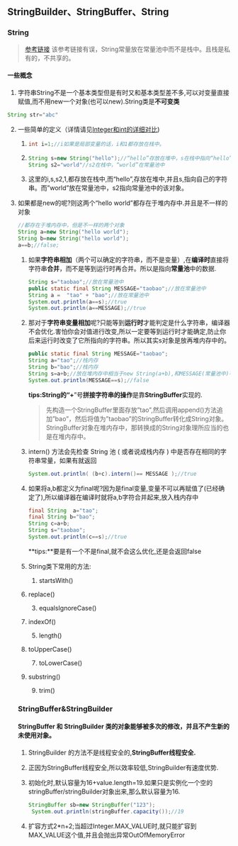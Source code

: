 ## StringBuilder、StringBuffer、String

### String

> [参考链接](https://www.nowcoder.com/profile/891455099/test/39167738/3731#referAnchor) 该参考链接有误，String常量放在常量池中而不是栈中。且栈是私有的，不共享的。

#### 一些概念

1. 字符串String不是一个基本类型但是有时又和基本类型差不多,可以对变量直接赋值,而不用new一个对象(也可以new).String类是**不可变类**

```java
String str="abc"
```

2. 一些简单的定义（详情请见[Integer和int的详细对比](https://github.com/jaepeng/studyStore/blob/master/java/Integer%20%E5%92%8Cint%E7%9A%84%E8%AF%A6%E7%BB%86%E5%AF%B9%E6%AF%94.md))

   1. ```java
      int i=1;//i如果是局部变量的话，i和1都存放在栈中。
      ```

   2. ```java
      String s=new String("hello");//“hello”存放在堆中，s在栈中指向“hello”
      String s2="world"//s2在栈中，“world”在常量池中
      ```

   3. 这里的i,s,s2,1,都存放在栈中,而“hello”,存放在堆中,并且s,指向自己的字符串。而”world”放在常量池中，s2指向常量池中的该对象。

   

3. 如果都是new的呢?则这两个“hello world”都存在于堆内存中.并且是不一样的对象

   ```java
   //都存在于堆内存中，但是不一样的两个对象
   String a=new String("hello world");
   String b=new String("hello world");
   a==b;//false;
   ```

   1. 如果**字符串相加**（两个可以确定的字符串，而不是变量）,在**编译时**直接将字符串**合并**，而不是等到运行时再合并。所以是指向**常量池**中的数据.

      ```java
      String s="taobao";//放在常量池中
      public static final String MESSAGE="taobao";//放在常量池中
      String a =  "tao" + "bao";//放在常量池中
      System.out.println(a==s);//true
      System.out.println(a==MESSAGE);//true
      ```

   2. 那对于**字符串变量相加**呢?只能等到**运行时**才能判定是什么字符串，编译器不会优化.害怕你会对值进行改变,所以一定要等到运行时才能确定,防止你后来运行时改变了它所指向的字符串。所以其实s对象是放再堆内存中的。

      ```java
      public static final String MESSAGE="taobao";
      String a="tao";//栈内存
      String b="bao";//栈内存
      String s=a+b;//放在堆内存中相当于new String(a+b),和MESSAGE(常量池中)不是同一个对象
      System.out.println(MESSAGE==s);//false
      ```

      **tips:**String的“**+**”号**拼接字符串的操作**是靠**StringBuffer**实现的.

      > 先构造一个StringBuffer里面存放”tao”,然后调用append()方法追加”bao”，然后将值为”taobao”的StringBuffer转化成String对象。StringBuffer对象在堆内存中，那转换成的String对象理所应当的也是在堆内存中。

   3. intern() 方法会先检查 String 池 ( 或者说成栈内存 ) 中是否存在相同的字符串常量，如果有就返回

      ```java
      System.out.println( (b+c).intern()== MESSAGE );//true
      ```

   4. 如果将a,b都定义为final呢?因为是final变量,变量不可以再赋值了(已经确定了),所以编译器在编译时就将a,b字符合并起来,放入栈内存中

      ```java
      final String  a="tao";
      final String b="bao";
      String c=a+b;
      String s="taobao";
      System.out.println(c==s);//true
      ```

      **tips:**要是有一个不是final,就不会这么优化,还是会返回false
   
   5. String类下常用的方法:

      1. startsWith()
   2. replace()
      
      3. equalsIgnoreCase()
   4. indexOf()
      
      5. length()
   6. toUpperCase()
      
      7. toLowerCase()
   8. substring()
      
      9. trim()

   ### StringBuffer&StringBuilder

   #### StringBuffer 和 StringBuilder 类的对象能够被多次的修改，并且**不产生新的未使用对象**。
   
   1. StringBuilder 的方法不是线程安全的,**StringBuffer线程安全.**
   
   2. 正因为StringBuffer线程安全,所以效率较低,StringBuilder有速度优势.
   
   3. 初始化时,默认容量为16+value.length=19.如果只是实例化一个空的stringBuffer/stringBuilder对象出来,那么默认容量为16.
   
      ```java
      StringBuffer sb=new StringBuffer("123");
       System.out.println(stringBuffer.capacity());//19
      
      ```
   
   4. 扩容方式2*n+2;当超过Integer.MAX_VALUE时,就只能扩容到MAX_VALUE这个值,并且会抛出异常OutOfMemoryError
   
   



